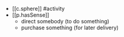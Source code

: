 



- [[c.sphere]] #activity
- [[p.hasSense]]
  - direct somebody (to do something)
  - purchase something (for later delivery)
